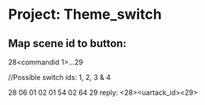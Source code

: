 # Project: Theme_switch

## Map scene id to button:
28<size><commandid 1><no of switch><switchid><sceneid><switchid><sceneid>...29
 
//Possible switch ids: 1, 2, 3 & 4

28 06 01 02 01 54 02 64 29
reply: <28><size><uartack_id><29>


